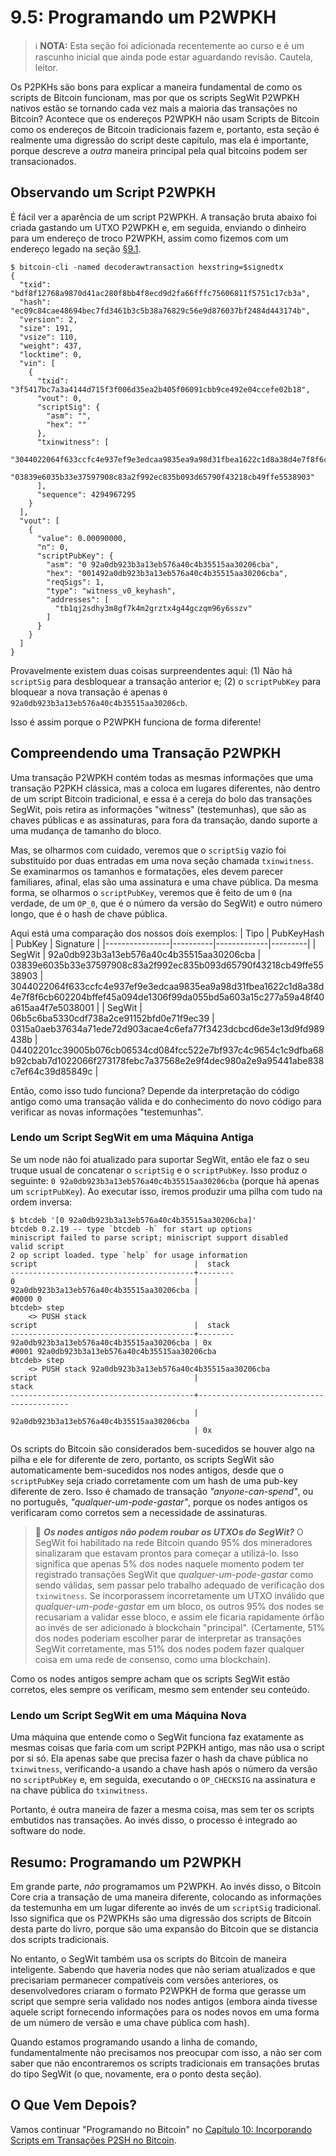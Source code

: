 # 9.5: Programando um P2WPKH

> :information_source: **NOTA:** Esta seção foi adicionada recentemente ao curso e é um rascunho inicial que ainda pode estar aguardando revisão. Cautela, leitor.

Os P2PKHs são bons para explicar a maneira fundamental de como os scripts de Bitcoin funcionam, mas por que os scripts SegWit P2WPKH nativos estão se tornando cada vez mais a maioria das transações no Bitcoin? Acontece que os endereços P2WPKH não usam Scripts de Bitcoin como os endereços de Bitcoin tradicionais fazem e, portanto, esta seção é realmente uma digressão do script deste capítulo, mas ela é importante, porque descreve a _outra_ maneira principal pela qual bitcoins podem ser transacionados.

## Observando um Script P2WPKH

É fácil ver a aparência de um script P2WPKH. A transação bruta abaixo foi criada gastando um UTXO P2WPKH e, em seguida, enviando o dinheiro para um endereço de troco P2WPKH, assim como fizemos com um endereço legado na seção [§9.1](09_1_Understanding_the_Foundation_of_Transactions.md).
```
$ bitcoin-cli -named decoderawtransaction hexstring=$signedtx
{
  "txid": "bdf8f12768a9870d41ac280f8bb4f8ecd9d2fa66fffc75606811f5751c17cb3a",
  "hash": "ec09c84cae48694bec7fd3461b3c5b38a76829c56e9d876037bf2484d443174b",
  "version": 2,
  "size": 191,
  "vsize": 110,
  "weight": 437,
  "locktime": 0,
  "vin": [
    {
      "txid": "3f5417bc7a3a4144d715f3f006d35ea2b405f06091cbb9ce492e04ccefe02b18",
      "vout": 0,
      "scriptSig": {
        "asm": "",
        "hex": ""
      },
      "txinwitness": [
        "3044022064f633ccfc4e937ef9e3edcaa9835ea9a98d31fbea1622c1d8a38d4e7f8f6cb602204bffef45a094de1306f99da055bd5a603a15c277a59a48f40a615aa4f7e5038001",
        "03839e6035b33e37597908c83a2f992ec835b093d65790f43218cb49ffe5538903"
      ],
      "sequence": 4294967295
    }
  ],
  "vout": [
    {
      "value": 0.00090000,
      "n": 0,
      "scriptPubKey": {
        "asm": "0 92a0db923b3a13eb576a40c4b35515aa30206cba",
        "hex": "001492a0db923b3a13eb576a40c4b35515aa30206cba",
        "reqSigs": 1,
        "type": "witness_v0_keyhash",
        "addresses": [
          "tb1qj2sdhy3m8gf7k4m2grztx4g44gczqm96y6sszv"
        ]
      }
    }
  ]
}
```
Provavelmente existem duas coisas surpreendentes aqui: (1) Não há ```scriptSig``` para desbloquear a transação anterior e; (2) o ```scriptPubKey``` para bloquear a nova transação é apenas ```0 92a0db923b3a13eb576a40c4b35515aa30206cb```.

Isso é assim porque o P2WPKH funciona de forma diferente!

## Compreendendo uma Transação P2WPKH

Uma transação P2WPKH contém todas as mesmas informações que uma transação P2PKH clássica, mas a coloca em lugares diferentes, não dentro de um script Bitcoin tradicional, e essa é a cereja do bolo das transações SegWit, pois retira as informações "witness" (testemunhas), que são as chaves públicas e as assinaturas, para fora da transação, dando suporte a uma mudança de tamanho do bloco.

Mas, se olharmos com cuidado, veremos que o ```scriptSig``` vazio foi substituído por duas entradas em uma nova seção chamada ```txinwitness```. Se examinarmos os tamanhos e formatações, eles devem parecer familiares, afinal, elas são uma assinatura e uma chave pública. Da mesma forma, se olharmos o `scriptPubKey`, veremos que é feito de um ```0``` (na verdade, de um ```OP_0```, que é o número da versão do SegWit) e outro número longo, que é o hash de chave pública.

Aqui está uma comparação dos nossos dois exemplos:
| Tipo | PubKeyHash | PubKey | Signature |
|----------------|----------|-------------|---------|
| SegWit | 92a0db923b3a13eb576a40c4b35515aa30206cba | 03839e6035b33e37597908c83a2f992ec835b093d65790f43218cb49ffe5538903 | 3044022064f633ccfc4e937ef9e3edcaa9835ea9a98d31fbea1622c1d8a38d4e7f8f6cb602204bffef45a094de1306f99da055bd5a603a15c277a59a48f40a615aa4f7e5038001 |
| SegWit | 06b5c6ba5330cdf738a2ce91152bfd0e71f9ec39 | 0315a0aeb37634a71ede72d903acae4c6efa77f3423dcbcd6de3e13d9fd989438b | 04402201cc39005b076cb06534cd084fcc522e7bf937c4c9654c1c9dfba68b92cbab7d1022066f273178febc7a37568e2e9f4dec980a2e9a95441abe838c7ef64c39d85849c |

Então, como isso tudo funciona? Depende da interpretação do código antigo como uma transação válida e do conhecimento do novo código para verificar as novas informações "testemunhas".

### Lendo um Script SegWit em uma Máquina Antiga

Se um node não foi atualizado para suportar SegWit, então ele faz o seu truque usual de concatenar o ```scriptSig``` e o ```scriptPubKey```. Isso produz o seguinte: ```0 92a0db923b3a13eb576a40c4b35515aa30206cba``` (porque há apenas um ```scriptPubKey```). Ao executar isso, iremos produzir uma pilha com tudo na ordem inversa:
```
$ btcdeb '[0 92a0db923b3a13eb576a40c4b35515aa30206cba]'
btcdeb 0.2.19 -- type `btcdeb -h` for start up options
miniscript failed to parse script; miniscript support disabled
valid script
2 op script loaded. type `help` for usage information
script                                   |  stack 
-----------------------------------------+--------
0                                        | 
92a0db923b3a13eb576a40c4b35515aa30206cba | 
#0000 0
btcdeb> step
    <> PUSH stack 
script                                   |  stack 
-----------------------------------------+--------
92a0db923b3a13eb576a40c4b35515aa30206cba | 0x
#0001 92a0db923b3a13eb576a40c4b35515aa30206cba
btcdeb> step
    <> PUSH stack 92a0db923b3a13eb576a40c4b35515aa30206cba
script                                   |                                   stack 
-----------------------------------------+-----------------------------------------
                                         | 92a0db923b3a13eb576a40c4b35515aa30206cba
                                         | 0x
```
Os scripts do Bitcoin são considerados bem-sucedidos se houver algo na pilha e ele for diferente de zero, portanto, os scripts SegWit são automaticamente bem-sucedidos nos nodes antigos, desde que o ```scriptPubKey``` seja criado corretamente com um hash de uma pub-key diferente de zero. Isso é chamado de transação _"anyone-can-spend"_, ou no português, _"qualquer-um-pode-gastar"_, porque os nodes antigos os verificaram como corretos sem a necessidade de assinaturas.

> :book: ***Os nodes antigos não podem roubar os UTXOs do SegWit?*** O SegWit foi habilitado na rede Bitcoin quando 95% dos mineradores sinalizaram que estavam prontos para começar a utilizá-lo. Isso significa que apenas 5% dos nodes naquele momento podem ter registrado transações SegWit que _qualquer-um-pode-gastar_ como sendo válidas, sem passar pelo trabalho adequado de verificação dos ```txinwitness```. Se  incorporassem incorretamente um UTXO inválido que _qualquer-um-pode-gastar_ em um bloco, os outros 95% dos nodes se recusariam a validar esse bloco, e assim ele ficaria rapidamente órfão ao invés de ser adicionado à blockchain "principal". (Certamente, 51% dos nodes poderiam escolher parar de interpretar as transações SegWit corretamente, mas 51% dos nodes podem fazer qualquer coisa em uma rede de consenso, como uma blockchain).

Como os nodes antigos sempre acham que os scripts SegWit estão corretos, eles sempre os verificam, mesmo sem entender seu conteúdo.

### Lendo um Script SegWit em uma Máquina Nova

Uma máquina que entende como o SegWit funciona faz exatamente as mesmas coisas que faria com um script P2PKH antigo, mas não usa o script por si só. Ela apenas sabe que precisa fazer o hash da chave pública no ```txinwitness```, verificando-a usando a chave hash após o número da versão no ```scriptPubKey``` e, em seguida, executando o ```OP_CHECKSIG``` na assinatura e na chave pública do ```txinwitness```.

Portanto, é outra maneira de fazer a mesma coisa, mas sem ter os scripts embutidos nas transações. Ao invés disso, o processo é integrado ao software do node.

## Resumo: Programando um P2WPKH

Em grande parte, _não_ programamos um P2WPKH. Ao invés disso, o Bitcoin Core cria a transação de uma maneira diferente, colocando as informações da testemunha em um lugar diferente ao invés de um ```scriptSig``` tradicional. Isso significa que os P2WPKHs são uma digressão dos scripts de Bitcoin desta parte do livro, porque são uma expansão do Bitcoin que se distancia dos scripts tradicionais.

No entanto, o SegWit também usa os scripts do Bitcoin de maneira inteligente. Sabendo que haveria nodes que não seriam atualizados e que precisariam permanecer compatíveis com versões anteriores, os desenvolvedores criaram o formato P2WPKH de forma que gerasse um script que sempre seria validado nos nodes antigos (embora ainda tivesse aquele script fornecendo informações para os nodes novos em uma forma de um número de versão e uma chave pública com hash).

Quando estamos programando usando a linha de comando, fundamentalmente não precisamos nos preocupar com isso, a não ser com saber que não encontraremos os scripts tradicionais em transações brutas do tipo SegWit (o que, novamente, era o ponto desta seção).

## O Que Vem Depois?

Vamos continuar "Programando no Bitcoin" no [Capítulo 10: Incorporando Scripts em Transações P2SH no Bitcoin](10_0_Embedding_Bitcoin_Scripts_in_P2SH_Transactions.md).